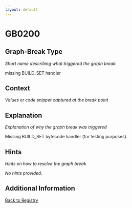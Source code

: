 ```yaml
---
layout: default
---
```

# GB0200

## Graph-Break Type
*Short name describing what triggered the graph break*

missing BUILD_SET handler

## Context
*Values or code snippet captured at the break point*



## Explanation
*Explanation of why the graph break was triggered*

Missing BUILD_SET bytecode handler (for testing purposes).

## Hints
*Hints on how to resolve the graph break*

*No hints provided.*


## Additional Information

<!-- ADDITIONAL INFORMATION START - Add custom information below this line -->

<!-- ADDITIONAL INFORMATION END -->

[Back to Registry](../index.html)
